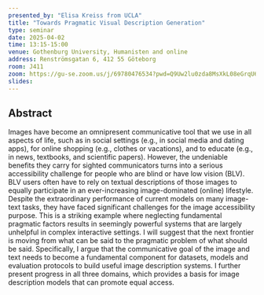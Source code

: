 ```yaml
---
presented_by: "Elisa Kreiss from UCLA"
title: "Towards Pragmatic Visual Description Generation"
type: seminar
date: 2025-04-02
time: 13:15-15:00
venue: Gothenburg University, Humanisten and online
address: Renströmsgatan 6, 412 55 Göteborg
room: J411
zoom: https://gu-se.zoom.us/j/69780476534?pwd=Q9Uw2lu0zda8MsXkL08eGrqU64DMpp.1
slides:
---
```


## Abstract

Images have become an omnipresent communicative tool that we use in all aspects of life, such as in social settings (e.g., in social media and dating apps), for online shopping (e.g., clothes or vacations), and to educate (e.g., in news, textbooks, and scientific papers). However, the undeniable benefits they carry for sighted communicators turns into a serious accessibility challenge for people who are blind or have low vision (BLV). BLV users often have to rely on textual descriptions of those images to equally participate in an ever-increasing image-dominated (online) lifestyle. Despite the extraordinary performance of current models on many image-text tasks, they have faced significant challenges for the image accessibility purpose. This is a striking example where neglecting fundamental pragmatic factors results in seemingly powerful systems that are largely unhelpful in complex interactive settings. I will suggest that the next frontier is moving from what can be said to the pragmatic problem of what should be said. Specifically, I argue that the communicative goal of the image and text needs to become a fundamental component for datasets, models and evaluation protocols to build useful image description systems. I further present progress in all three domains, which provides a basis for image description models that can promote equal access.
